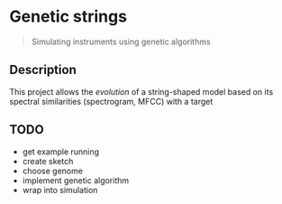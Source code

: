 # Genetic strings
> Simulating instruments using genetic algorithms

## Description
This project allows the _evolution_ of a string-shaped model based on its spectral similarities (spectrogram, MFCC) with a target

## TODO
- get example running
- create sketch
- choose genome
- implement genetic algorithm
- wrap into simulation
